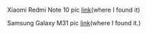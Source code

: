 Xiaomi Redmi Note 10 pic [link](https://wallspic.com/image/172763-light-lighting-electronic_instrument-audio_equipment-pattern/1440x2960)(where I found it)

Samsung Galaxy M31 pic [link](https://imgur.com/gallery/firewatch-night-wallpaper-6LWyksi)(where I found it.)
